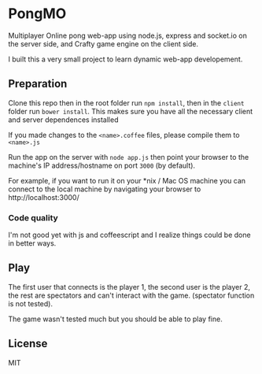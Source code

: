 # PongMO
Multiplayer Online pong web-app using node.js, express and socket.io on the
server side, and Crafty game engine on the client side.

I built this a very small project to learn dynamic web-app developement.

## Preparation
Clone this repo then in the root folder run `npm install`, then in the
`client` folder run `bower install`. This makes sure you have all the necessary
client and server dependences installed

If you made changes to the `<name>.coffee` files, please compile them
to `<name>.js`

Run the app on the server with `node app.js` then point your browser to the
machine's IP address/hostname on port `3000` (by default).

For example, if you want to run it on your *nix / Mac OS machine you can connect
to the local machine by navigating your browser to http://localhost:3000/

### Code quality
I'm not good yet with js and coffeescript and I realize things could be done
in better ways.

## Play
The first user that connects is the player 1, the second user is the player 2, the
rest are spectators and can't interact with the game. (spectator function is not
tested).

The game wasn't tested much but you should be able to play fine.

## License
MIT
